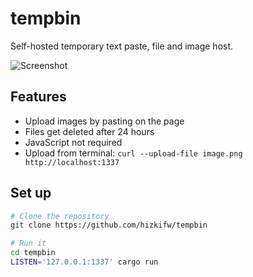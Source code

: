 # tempbin

Self-hosted temporary text paste, file and image host.

![Screenshot](https://user-images.githubusercontent.com/7418049/181550722-773781ad-bf92-4bce-ae09-e7432263194f.png)

## Features

- Upload images by pasting on the page
- Files get deleted after 24 hours
- JavaScript not required
- Upload from terminal: `curl --upload-file image.png http://localhost:1337`

## Set up

```bash
# Clone the repository
git clone https://github.com/hizkifw/tempbin

# Run it
cd tempbin
LISTEN='127.0.0.1:1337' cargo run
```
